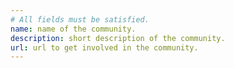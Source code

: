 ```yaml
---
# All fields must be satisfied.
name: name of the community.
description: short description of the community.
url: url to get involved in the community.
---
```

